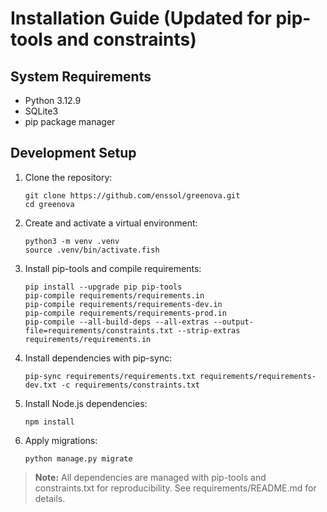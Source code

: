# Installation Guide (Updated for pip-tools and constraints)

## System Requirements

- Python 3.12.9
- SQLite3
- pip package manager

## Development Setup

1. Clone the repository:

   ```fish
   git clone https://github.com/enssol/greenova.git
   cd greenova
   ```

2. Create and activate a virtual environment:

   ```fish
   python3 -m venv .venv
   source .venv/bin/activate.fish
   ```

3. Install pip-tools and compile requirements:

   ```fish
   pip install --upgrade pip pip-tools
   pip-compile requirements/requirements.in
   pip-compile requirements/requirements-dev.in
   pip-compile requirements/requirements-prod.in
   pip-compile --all-build-deps --all-extras --output-file=requirements/constraints.txt --strip-extras requirements/requirements.in
   ```

4. Install dependencies with pip-sync:

   ```fish
   pip-sync requirements/requirements.txt requirements/requirements-dev.txt -c requirements/constraints.txt
   ```

5. Install Node.js dependencies:

   ```fish
   npm install
   ```

6. Apply migrations:

   ```fish
   python manage.py migrate
   ```

> **Note:** All dependencies are managed with pip-tools and constraints.txt for
> reproducibility. See requirements/README.md for details.
